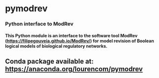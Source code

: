 # pymodrev


### Python interface to ModRev


#### This Python module is an interface to the software tool ModRev (https://filipegouveia.github.io/ModRev/) for model revision of Boolean logical models of biological regulatory networks.

## Conda package available at: https://anaconda.org/lourencom/pymodrev

